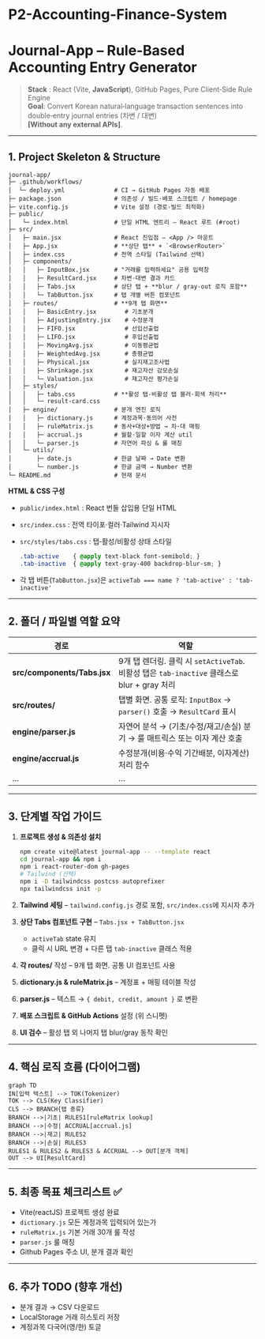 # P2-Accounting-Finance-System

# Journal‑App – Rule‑Based Accounting Entry Generator

> **Stack** : React (Vite, **JavaScript**), GitHub Pages, Pure Client‑Side Rule Engine <br>
> **Goal**: Convert Korean natural‑language transaction sentences into double‑entry journal entries (차변 / 대변) <br>
> **[Without any external APIs]**.

---

## 1. Project Skeleton & Structure

```text
journal-app/
├─ .github/workflows/
│  └─ deploy.yml              # CI → GitHub Pages 자동 배포
├─ package.json               # 의존성 / 빌드·배포 스크립트 / homepage
├─ vite.config.js             # Vite 설정 (경로·빌드 최적화)
├─ public/
│   └─ index.html             # 단일 HTML 엔트리 – React 루트 (#root)
├─ src/
│   ├─ main.jsx               # React 진입점 – <App /> 마운트
│   ├─ App.jsx                # **상단 탭** + `<BrowserRouter>`
│   ├─ index.css              # 전역 스타일 (Tailwind 선택)
│   ├─ components/
│   │   ├─ InputBox.jsx       # "거래를 입력하세요" 공용 입력창
│   │   ├─ ResultCard.jsx     # 차변·대변 결과 카드
│   │   ├─ Tabs.jsx           # 상단 탭 + **blur / gray‑out 로직 포함**
│   │   └─ TabButton.jsx      # 탭 개별 버튼 컴포넌트
│   ├─ routes/                # **9개 탭 화면**
│   │   ├─ BasicEntry.jsx        # 기초분개
│   │   ├─ AdjustingEntry.jsx    # 수정분개
│   │   ├─ FIFO.jsx              # 선입선출법
│   │   ├─ LIFO.jsx              # 후입선출법
│   │   ├─ MovingAvg.jsx         # 이동평균법
│   │   ├─ WeightedAvg.jsx       # 총평균법
│   │   ├─ Physical.jsx          # 실지재고조사법
│   │   ├─ Shrinkage.jsx         # 재고자산 감모손실
│   │   └─ Valuation.jsx         # 재고자산 평가손실
│   ├─ styles/
│   │   ├─ tabs.css           # **활성 탭‑비활성 탭 블러·회색 처리**
│   │   └─ result-card.css
│   ├─ engine/                # 분개 엔진 로직
│   │   ├─ dictionary.js      # 계정과목·동의어 사전
│   │   ├─ ruleMatrix.js      # 동사+대상+방법 → 차·대 매핑
│   │   ├─ accrual.js         # 월할·일할 이자 계산 util
│   │   └─ parser.js          # 자연어 파싱 & 룰 매칭
│   └─ utils/
│       ├─ date.js            # 한글 날짜 → Date 변환
│       └─ number.js          # 한글 금액 → Number 변환
└─ README.md                  # 현재 문서
```

**HTML & CSS 구성**

* `public/index.html` : React 번들 삽입용 단일 HTML
* `src/index.css` : 전역 타이포·컬러·Tailwind 지시자
* `src/styles/tabs.css` : 탭‑활성/비활성 상태 스타일

  ```css
  .tab-active    { @apply text-black font-semibold; }
  .tab-inactive  { @apply text-gray-400 backdrop-blur-sm; }
  ```
* 각 탭 버튼(`TabButton.jsx`)은 `activeTab === name ? 'tab-active' : 'tab-inactive'`

---

## 2. 폴더 / 파일별 역할 요약

| 경로                          | 역할                                                                       |
| --------------------------- | ------------------------------------------------------------------------ |
| **src/components/Tabs.jsx** | 9개 탭 렌더링. 클릭 시 `setActiveTab`. 비활성 탭은 `tab-inactive` 클래스로 blur + gray 처리 |
| **src/routes/**             | 탭별 화면. 공통 로직: `InputBox` → `parser()` 호출 → `ResultCard` 표시               |
| **engine/parser.js** | 자연어 분석 → (기초/수정/재고/손실) 분기 → 룰 매트릭스 또는 이자 계산 호출                           |
| **engine/accrual.js** | 수정분개(비용·수익 기간배분, 이자계산) 처리 함수                                             |
| …                           | …                                                                        |

---

## 3. 단계별 작업 가이드

1. **프로젝트 생성 & 의존성 설치**

   ```bash
   npm create vite@latest journal-app -- --template react
   cd journal-app && npm i
   npm i react-router-dom gh-pages
   # Tailwind (선택)
   npm i -D tailwindcss postcss autoprefixer
   npx tailwindcss init -p
   ```
2. **Tailwind 세팅** – `tailwind.config.js` 경로 포함, `src/index.css`에 지시자 추가
3. **상단 Tabs 컴포넌트 구현** – `Tabs.jsx + TabButton.jsx`

   * `activeTab` state 유지
   * 클릭 시 URL 변경 + 다른 탭 `tab-inactive` 클래스 적용
4. **각 routes/** 작성 – 9개 탭 화면. 공통 UI 컴포넌트 사용
5. **dictionary.js & ruleMatrix.js** – 계정표 + 매핑 테이블 작성
6. **parser.js** – 텍스트 → `{ debit, credit, amount }` 로 변환
7. **배포 스크립트 & GitHub Actions** 설정 (위 스니펫)
8. **UI 검수** – 활성 탭 외 나머지 탭 blur/gray 동작 확인

---

## 4. 핵심 로직 흐름 (다이어그램)

```
graph TD
IN[입력 텍스트] --> TOK(Tokenizer)
TOK --> CLS(Key Classifier)
CLS --> BRANCH{탭 종류}
BRANCH -->|기초| RULES1[ruleMatrix lookup]
BRANCH -->|수정| ACCRUAL[accrual.js]
BRANCH -->|재고| RULES2
BRANCH -->|손실| RULES3
RULES1 & RULES2 & RULES3 & ACCRUAL --> OUT[분개 객체]
OUT --> UI[ResultCard]
```

---

## 5. 최종 목표 체크리스트 ✅

* Vite(reactJS) 프로젝트 생성 완료
* `dictionary.js` 모든 계정과목 입력되어 있는가
* `ruleMatrix.js` 기본 거래 30개 룰 작성
* `parser.js` 룰 매칭
* Github Pages 주소 UI, 분개 결과 확인

---

## 6. 추가 TODO (향후 개선)

* 분개 결과 → CSV 다운로드
* LocalStorage 거래 히스토리 저장
* 계정과목 다국어(영/한) 토글


